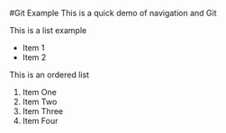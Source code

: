 #Git Example
This is a quick demo of navigation and Git

This is a list example
* Item 1
* Item 2

This is an ordered list
1. Item One
2. Item Two
3. Item Three
4. Item Four
